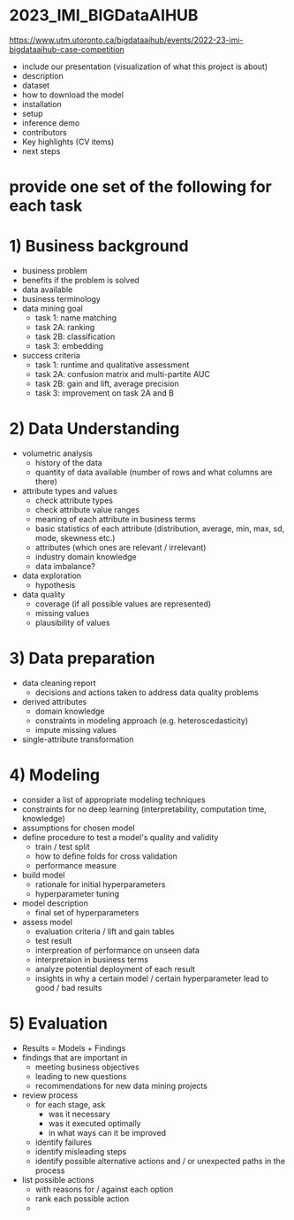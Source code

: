 # 2023_IMI_BIGDataAIHUB
https://www.utm.utoronto.ca/bigdataaihub/events/2022-23-imi-bigdataaihub-case-competition

- include our presentation (visualization of what this project is about)
- description
- dataset
- how to download the model
- installation
- setup
- inference demo
- contributors
- Key highlights (CV items)
- next steps

# provide one set of the following for each task

# 1) Business background
- business problem
- benefits if the problem is solved
- data available
- business terminology
- data mining goal
  - task 1: name matching
  - task 2A: ranking
  - task 2B: classification
  - task 3: embedding
- success criteria
  - task 1: runtime and qualitative assessment
  - task 2A: confusion matrix and multi-partite AUC
  - task 2B: gain and lift, average precision
  - task 3: improvement on task 2A and B
 
# 2) Data Understanding
- volumetric analysis
  - history of the data
  - quantity of data available (number of rows and what columns are there)
- attribute types and values
  - check attribute types
  - check attribute value ranges
  - meaning of each attribute in business terms
  - basic statistics of each attribute (distribution, average, min, max, sd, mode, skewness etc.)
  - attributes (which ones are relevant / irrelevant)
  - industry domain knowledge
  - data imbalance?
- data exploration
  - hypothesis
- data quality
  - coverage (if all possible values are represented)
  - missing values
  - plausibility of values

# 3) Data preparation
- data cleaning report
  - decisions and actions taken to address data quality problems
- derived attributes
  - domain knowledge
  - constraints in modeling approach (e.g. heteroscedasticity)
  - impute missing values
- single-attribute transformation

# 4) Modeling
- consider a list of appropriate modeling techniques
- constraints for no deep learning (interpretability, computation time, knowledge)
- assumptions for chosen model
- define procedure to test a model's quality and validity
  - train / test split
  - how to define folds for cross validation
  - performance measure
- build model
  - rationale for initial hyperparameters
  - hyperparameter tuning
- model description
  - final set of hyperparameters
- assess model
  - evaluation criteria / lift and gain tables
  - test result
  - interpreation of performance on unseen data
  - interpretaion in business terms
  - analyze potential deployment of each result
  - insights in why a certain model / certain hyperparameter lead to good / bad results

# 5) Evaluation
- Results = Models + Findings
- findings that are important in
  - meeting business objectives
  - leading to new questions
  - recommendations for new data mining projects
- review process
  - for each stage, ask
    - was it necessary
    - was it executed optimally
    - in what ways can it be improved
  - identify failures
  - identify misleading steps
  - identify possible alternative actions and / or unexpected paths in the process
- list possible actions
  - with reasons for / against each option
  - rank each possible action
  - 
